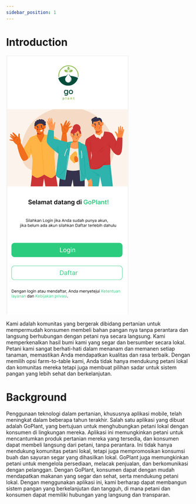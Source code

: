 ```yaml
---
sidebar_position: 1
---
```


# Introduction

![GoPlant](./goplant.png)

Kami adalah komunitas yang bergerak dibidang pertanian untuk mempermudah konsumen membeli bahan pangan nya tanpa perantara dan langsung berhubungan dengan petani nya secara langsung. 
Kami memperkenalkan hasil bumi kami yang segar dan bersumber secara lokal. Petani kami sangat berhati-hati dalam menanam dan memanen setiap tanaman, memastikan Anda mendapatkan kualitas dan rasa terbaik. Dengan memilih opsi farm-to-table kami, Anda tidak hanya mendukung petani lokal dan komunitas mereka tetapi juga membuat pilihan sadar untuk sistem pangan yang lebih sehat dan berkelanjutan. 

# Background

Penggunaan teknologi dalam pertanian, khususnya aplikasi mobile, telah meningkat dalam beberapa tahun terakhir. Salah satu aplikasi yang dibuat adalah GoPlant, yang bertujuan untuk menghubungkan petani lokal dengan konsumen di lingkungan mereka. Aplikasi ini memungkinkan petani untuk mencantumkan produk pertanian mereka yang tersedia, dan konsumen dapat membeli langsung dari petani, tanpa perantara. Ini tidak hanya mendukung komunitas petani lokal, tetapi juga mempromosikan konsumsi buah dan sayuran segar yang dihasilkan lokal. GoPlant juga memungkinkan petani untuk mengelola persediaan, melacak penjualan, dan berkomunikasi dengan pelanggan. Dengan GoPlant, konsumen dapat dengan mudah mendapatkan makanan yang segar dan sehat, serta mendukung petani lokal. Dengan menggunakan aplikasi ini, kami berharap dapat membangun sistem pangan yang berkelanjutan dan tangguh, di mana petani dan konsumen dapat memiliki hubungan yang langsung dan transparan.
